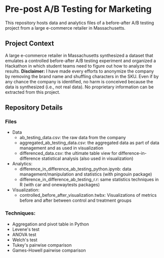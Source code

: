# Pre-post A/B Testing for Marketing
This repository hosts data and analytics files of a before-after A/B testing project from a large e-commerce retailer in Massachusetts.

## Project Context
A large e-commerce retailer in Massachusetts synthesized a dataset that emulates a controlled before-after A/B testing experiment and organized a Hackathon in which student teams need to figure out how to analyze the results.
__Disclaimer:__ I have made every efforts to anonymize the company by removing the brand name and shuffling characters in the SKU. Even if by any chance the company is identified, no harm is conceived because the data is synthesized (i.e., not real data). No proprietary information can be extracted from this project.

## Repository Details
### Files
- Data
  - ab_testing_data.csv: the raw data from the company
  - aggregated_ab_testing_data.csv: the aggregated data as part of data management and as used in visualization
  - differenced_data.csv: the ultimate table view for difference-in-difference statistical analysis (also used in visualization)
- Analytics:
  - difference_in_difference_ab_testing_python.ipynb: data management/manipulation and statistics (with pingouin package)
  - difference_in_difference_ab_testing_r.r: same statistics techniques in R (with car and onewaytests packages)
- Visualization:
  - controlled_before_after_visualization.twbx: Visualizations of metrics before and after between control and treatment groups

### Techniques:
- Aggregation and pivot table in Python
- Levene's test
- ANOVA test
- Welch's test
- Tukey's pairwise comparison
- Games-Howell pairwise comparison
